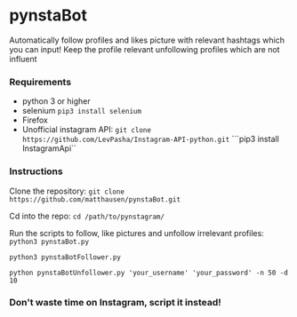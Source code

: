 # pynstaBot

Automatically follow profiles and likes picture with relevant hashtags which you can input!
Keep the profile relevant unfollowing profiles which are not influent

### Requirements
- python 3 or higher
- selenium
 ``` pip3 install selenium ```
 - Firefox
 - Unofficial instagram API:
   ```git clone https://github.com/LevPasha/Instagram-API-python.git```
   ```pip3 install InstagramApi``
 
### Instructions

Clone the repository:
```git clone https://github.com/matthausen/pynstaBot.git ```

Cd into the repo:
```cd /path/to/pynstagram/ ```

Run the scripts to follow, like pictures and unfollow irrelevant profiles:
```python3 pynstaBot.py```

```python3 pynstaBotFollower.py```

```python pynstaBotUnfollower.py 'your_username' 'your_password' -n 50 -d 10```

### Don't waste time on Instagram, script it instead!


